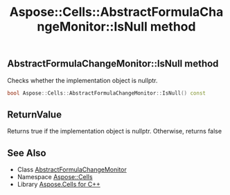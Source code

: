 ﻿---
title: Aspose::Cells::AbstractFormulaChangeMonitor::IsNull method
linktitle: IsNull
second_title: Aspose.Cells for C++ API Reference
description: 'Aspose::Cells::AbstractFormulaChangeMonitor::IsNull method. Checks whether the implementation object is nullptr in C++.'
type: docs
weight: 500
url: /cpp/aspose.cells/abstractformulachangemonitor/isnull/
---
## AbstractFormulaChangeMonitor::IsNull method


Checks whether the implementation object is nullptr.

```cpp
bool Aspose::Cells::AbstractFormulaChangeMonitor::IsNull() const
```


## ReturnValue

Returns true if the implementation object is nullptr. Otherwise, returns false

## See Also

* Class [AbstractFormulaChangeMonitor](../)
* Namespace [Aspose::Cells](../../)
* Library [Aspose.Cells for C++](../../../)
